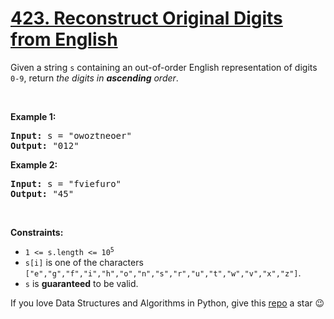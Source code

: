 # [423. Reconstruct Original Digits from English][title]

<p>Given a string <code>s</code> containing an out-of-order English representation of digits <code>0-9</code>, return <em>the digits in <strong>ascending</strong> order</em>.</p>
<p> </p>
<p><strong>Example 1:</strong></p>
<pre><strong>Input:</strong> s = "owoztneoer"
<strong>Output:</strong> "012"
</pre><p><strong>Example 2:</strong></p>
<pre><strong>Input:</strong> s = "fviefuro"
<strong>Output:</strong> "45"
</pre>
<p> </p>
<p><strong>Constraints:</strong></p>
<ul>
<li><code>1 &lt;= s.length &lt;= 10<sup>5</sup></code></li>
<li><code>s[i]</code> is one of the characters <code>["e","g","f","i","h","o","n","s","r","u","t","w","v","x","z"]</code>.</li>
<li><code>s</code> is <strong>guaranteed</strong> to be valid.</li>
</ul>


If you love Data Structures and Algorithms in Python, give this [repo][me] a star :wink:

[title]: https://leetcode.com/problems/reconstruct-original-digits-from-english
[me]: https://github.com/bumblebee211196/awesome-python-leetcode